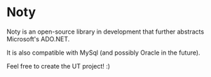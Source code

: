 # Noty


Noty is an open-source library in development that further abstracts Microsoft's ADO.NET.

It is also compatible with MySql (and possibly Oracle in the future).

Feel free to create the UT project! :)